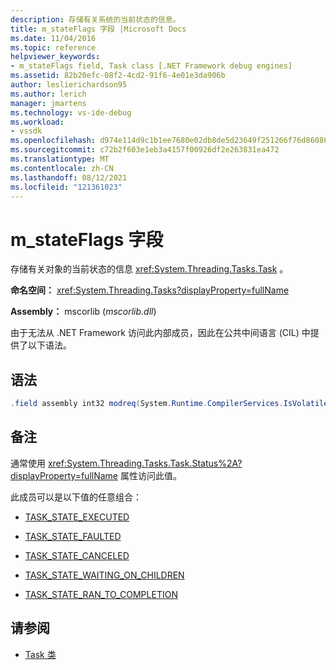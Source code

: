 ```yaml
---
description: 存储有关系统的当前状态的信息。
title: m_stateFlags 字段 |Microsoft Docs
ms.date: 11/04/2016
ms.topic: reference
helpviewer_keywords:
- m_stateFlags field, Task class [.NET Framework debug engines]
ms.assetid: 82b20efc-08f2-4cd2-91f6-4e01e3da906b
author: leslierichardson95
ms.author: lerich
manager: jmartens
ms.technology: vs-ide-debug
ms.workload:
- vssdk
ms.openlocfilehash: d974e114d9c1b1ee7680e02db8de5d23649f251266f76d86086acf2c0beb51fe
ms.sourcegitcommit: c72b2f603e1eb3a4157f00926df2e263831ea472
ms.translationtype: MT
ms.contentlocale: zh-CN
ms.lasthandoff: 08/12/2021
ms.locfileid: "121361023"
---
```

# <a name="m_stateflags-field"></a>m_stateFlags 字段
存储有关对象的当前状态的信息 <xref:System.Threading.Tasks.Task> 。

 **命名空间：** <xref:System.Threading.Tasks?displayProperty=fullName>

 **Assembly：** mscorlib (*mscorlib.dll*) 

 由于无法从 .NET Framework 访问此内部成员，因此在公共中间语言 (CIL) 中提供了以下语法。

## <a name="syntax"></a>语法

```csharp
.field assembly int32 modreq(System.Runtime.CompilerServices.IsVolatile) m_stateFlags
```

## <a name="remarks"></a>备注
 通常使用 <xref:System.Threading.Tasks.Task.Status%2A?displayProperty=fullName> 属性访问此值。

 此成员可以是以下值的任意组合：

- [TASK_STATE_EXECUTED](../../extensibility/debugger/task-state-executed-field.md)

- [TASK_STATE_FAULTED](../../extensibility/debugger/task-state-faulted-field.md)

- [TASK_STATE_CANCELED](../../extensibility/debugger/task-state-canceled-field.md)

- [TASK_STATE_WAITING_ON_CHILDREN](../../extensibility/debugger/task-state-waiting-on-children-field.md)

- [TASK_STATE_RAN_TO_COMPLETION](../../extensibility/debugger/task-state-ran-to-completion-field.md)

## <a name="see-also"></a>请参阅
- [Task 类](../../extensibility/debugger/task-class-internal-members.md)
